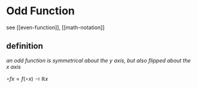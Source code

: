 # Odd Function

see [[even-function]], [[math-notation]]

## definition

_an odd function is symmetrical about the y axis, but also flipped about the x axis_

$\circ f x = f (\circ x) \dashv \mathbb R x$
